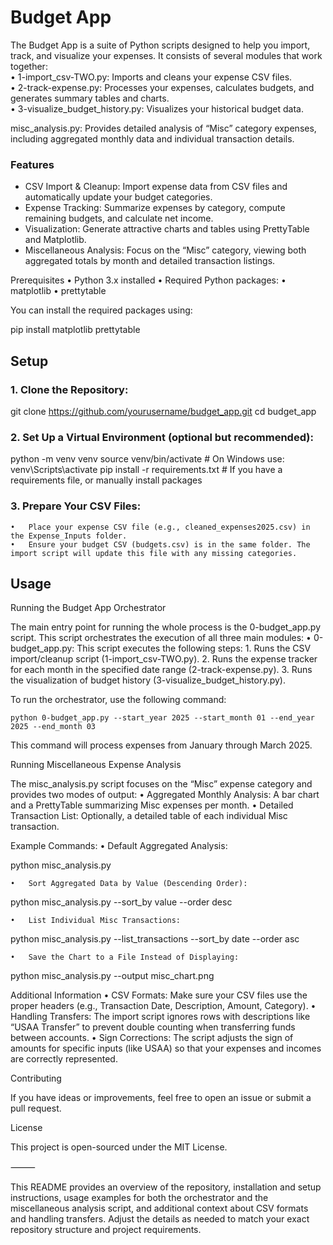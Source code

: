 # Budget App

The Budget App is a suite of Python scripts designed to help you import, track, and visualize your expenses. It consists of several modules that work together:  
	•	1-import_csv-TWO.py: Imports and cleans your expense CSV files.  
	•	2-track-expense.py: Processes your expenses, calculates budgets, and generates summary tables and charts.  
	•	3-visualize_budget_history.py: Visualizes your historical budget data.  

misc_analysis.py: Provides detailed analysis of “Misc” category expenses, including aggregated monthly data and individual transaction details.

### Features
- CSV Import & Cleanup: Import expense data from CSV files and automatically update your budget categories.  
- Expense Tracking: Summarize expenses by category, compute remaining budgets, and calculate net income.  
- Visualization: Generate attractive charts and tables using PrettyTable and Matplotlib.  
- Miscellaneous Analysis: Focus on the “Misc” category, viewing both aggregated totals by month and detailed transaction listings.  

Prerequisites
	•	Python 3.x installed
	•	Required Python packages:
	•	matplotlib
	•	prettytable

You can install the required packages using:

pip install matplotlib prettytable

## Setup
### 1.	Clone the Repository:

git clone https://github.com/yourusername/budget_app.git
cd budget_app


### 2.	Set Up a Virtual Environment (optional but recommended):

python -m venv venv
source venv/bin/activate   # On Windows use: venv\Scripts\activate
pip install -r requirements.txt  # If you have a requirements file, or manually install packages


### 3. Prepare Your CSV Files:
	•	Place your expense CSV file (e.g., cleaned_expenses2025.csv) in the Expense_Inputs folder.
	•	Ensure your budget CSV (budgets.csv) is in the same folder. The import script will update this file with any missing categories.

## Usage

Running the Budget App Orchestrator

The main entry point for running the whole process is the 0-budget_app.py script. This script orchestrates the execution of all three main modules:
	•	0-budget_app.py:
This script executes the following steps:
	1.	Runs the CSV import/cleanup script (1-import_csv-TWO.py).
	2.	Runs the expense tracker for each month in the specified date range (2-track-expense.py).
	3.	Runs the visualization of budget history (3-visualize_budget_history.py).

To run the orchestrator, use the following command:

```
python 0-budget_app.py --start_year 2025 --start_month 01 --end_year 2025 --end_month 03
```

This command will process expenses from January through March 2025.

Running Miscellaneous Expense Analysis

The misc_analysis.py script focuses on the “Misc” expense category and provides two modes of output:
	•	Aggregated Monthly Analysis: A bar chart and a PrettyTable summarizing Misc expenses per month.
	•	Detailed Transaction List: Optionally, a detailed table of each individual Misc transaction.

Example Commands:
	•	Default Aggregated Analysis:

python misc_analysis.py


	•	Sort Aggregated Data by Value (Descending Order):

python misc_analysis.py --sort_by value --order desc


	•	List Individual Misc Transactions:

python misc_analysis.py --list_transactions --sort_by date --order asc


	•	Save the Chart to a File Instead of Displaying:

python misc_analysis.py --output misc_chart.png



Additional Information
	•	CSV Formats:
Make sure your CSV files use the proper headers (e.g., Transaction Date, Description, Amount, Category).
	•	Handling Transfers:
The import script ignores rows with descriptions like “USAA Transfer” to prevent double counting when transferring funds between accounts.
	•	Sign Corrections:
The script adjusts the sign of amounts for specific inputs (like USAA) so that your expenses and incomes are correctly represented.

Contributing

If you have ideas or improvements, feel free to open an issue or submit a pull request.

License

This project is open-sourced under the MIT License.

⸻

This README provides an overview of the repository, installation and setup instructions, usage examples for both the orchestrator and the miscellaneous analysis script, and additional context about CSV formats and handling transfers. Adjust the details as needed to match your exact repository structure and project requirements.